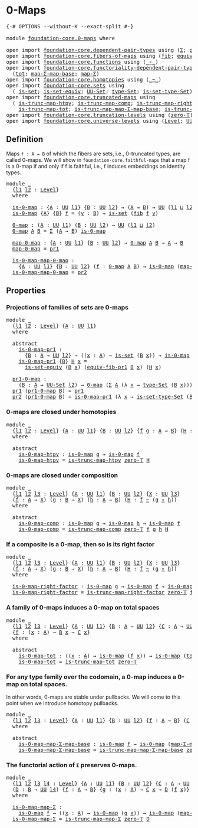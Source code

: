 # 0-Maps

<pre class="Agda"><a id="19" class="Symbol">{-#</a> <a id="23" class="Keyword">OPTIONS</a> <a id="31" class="Pragma">--without-K</a> <a id="43" class="Pragma">--exact-split</a> <a id="57" class="Symbol">#-}</a>

<a id="62" class="Keyword">module</a> <a id="69" href="foundation-core.0-maps.html" class="Module">foundation-core.0-maps</a> <a id="92" class="Keyword">where</a>

<a id="99" class="Keyword">open</a> <a id="104" class="Keyword">import</a> <a id="111" href="foundation-core.dependent-pair-types.html" class="Module">foundation-core.dependent-pair-types</a> <a id="148" class="Keyword">using</a> <a id="154" class="Symbol">(</a><a id="155" href="foundation-core.dependent-pair-types.html#502" class="Record">Σ</a><a id="156" class="Symbol">;</a> <a id="158" href="foundation-core.dependent-pair-types.html#575" class="InductiveConstructor">pair</a><a id="162" class="Symbol">;</a> <a id="164" href="foundation-core.dependent-pair-types.html#592" class="Field">pr1</a><a id="167" class="Symbol">;</a> <a id="169" href="foundation-core.dependent-pair-types.html#604" class="Field">pr2</a><a id="172" class="Symbol">)</a>
<a id="174" class="Keyword">open</a> <a id="179" class="Keyword">import</a> <a id="186" href="foundation-core.fibers-of-maps.html" class="Module">foundation-core.fibers-of-maps</a> <a id="217" class="Keyword">using</a> <a id="223" class="Symbol">(</a><a id="224" href="foundation-core.fibers-of-maps.html#928" class="Function">fib</a><a id="227" class="Symbol">;</a> <a id="229" href="foundation-core.fibers-of-maps.html#3592" class="Function">equiv-fib-pr1</a><a id="242" class="Symbol">)</a>
<a id="244" class="Keyword">open</a> <a id="249" class="Keyword">import</a> <a id="256" href="foundation-core.functions.html" class="Module">foundation-core.functions</a> <a id="282" class="Keyword">using</a> <a id="288" class="Symbol">(</a><a id="289" href="foundation-core.functions.html#407" class="Function Operator">_∘_</a><a id="292" class="Symbol">)</a>
<a id="294" class="Keyword">open</a> <a id="299" class="Keyword">import</a> <a id="306" href="foundation-core.functoriality-dependent-pair-types.html" class="Module">foundation-core.functoriality-dependent-pair-types</a> <a id="357" class="Keyword">using</a>
  <a id="365" class="Symbol">(</a><a id="366" href="foundation-core.functoriality-dependent-pair-types.html#1881" class="Function">tot</a><a id="369" class="Symbol">;</a> <a id="371" href="foundation-core.functoriality-dependent-pair-types.html#2124" class="Function">map-Σ-map-base</a><a id="385" class="Symbol">;</a> <a id="387" href="foundation-core.functoriality-dependent-pair-types.html#2434" class="Function">map-Σ</a><a id="392" class="Symbol">)</a>
<a id="394" class="Keyword">open</a> <a id="399" class="Keyword">import</a> <a id="406" href="foundation-core.homotopies.html" class="Module">foundation-core.homotopies</a> <a id="433" class="Keyword">using</a> <a id="439" class="Symbol">(</a><a id="440" href="foundation-core.homotopies.html#467" class="Function Operator">_~_</a><a id="443" class="Symbol">)</a>
<a id="445" class="Keyword">open</a> <a id="450" class="Keyword">import</a> <a id="457" href="foundation-core.sets.html" class="Module">foundation-core.sets</a> <a id="478" class="Keyword">using</a>
  <a id="486" class="Symbol">(</a> <a id="488" href="foundation-core.sets.html#1099" class="Function">is-set</a><a id="494" class="Symbol">;</a> <a id="496" href="foundation-core.sets.html#3400" class="Function">is-set-equiv</a><a id="508" class="Symbol">;</a> <a id="510" href="foundation-core.sets.html#1177" class="Function">UU-Set</a><a id="516" class="Symbol">;</a> <a id="518" href="foundation-core.sets.html#1291" class="Function">type-Set</a><a id="526" class="Symbol">;</a> <a id="528" href="foundation-core.sets.html#1342" class="Function">is-set-type-Set</a><a id="543" class="Symbol">)</a>
<a id="545" class="Keyword">open</a> <a id="550" class="Keyword">import</a> <a id="557" href="foundation-core.truncated-maps.html" class="Module">foundation-core.truncated-maps</a> <a id="588" class="Keyword">using</a>
  <a id="596" class="Symbol">(</a> <a id="598" href="foundation-core.truncated-maps.html#5442" class="Function">is-trunc-map-htpy</a><a id="615" class="Symbol">;</a> <a id="617" href="foundation-core.truncated-maps.html#6214" class="Function">is-trunc-map-comp</a><a id="634" class="Symbol">;</a> <a id="636" href="foundation-core.truncated-maps.html#7240" class="Function">is-trunc-map-right-factor</a><a id="661" class="Symbol">;</a>
    <a id="667" href="foundation-core.truncated-maps.html#8467" class="Function">is-trunc-map-tot</a><a id="683" class="Symbol">;</a> <a id="685" href="foundation-core.truncated-maps.html#9930" class="Function">is-trunc-map-map-Σ-map-base</a><a id="712" class="Symbol">;</a> <a id="714" href="foundation-core.truncated-maps.html#10955" class="Function">is-trunc-map-map-Σ</a><a id="732" class="Symbol">)</a>
<a id="734" class="Keyword">open</a> <a id="739" class="Keyword">import</a> <a id="746" href="foundation-core.truncation-levels.html" class="Module">foundation-core.truncation-levels</a> <a id="780" class="Keyword">using</a> <a id="786" class="Symbol">(</a><a id="787" href="foundation-core.truncation-levels.html#479" class="Function">zero-𝕋</a><a id="793" class="Symbol">)</a>
<a id="795" class="Keyword">open</a> <a id="800" class="Keyword">import</a> <a id="807" href="foundation-core.universe-levels.html" class="Module">foundation-core.universe-levels</a> <a id="839" class="Keyword">using</a> <a id="845" class="Symbol">(</a><a id="846" href="Agda.Primitive.html#597" class="Postulate">Level</a><a id="851" class="Symbol">;</a> <a id="853" href="foundation-core.universe-levels.html#222" class="Primitive">UU</a><a id="855" class="Symbol">;</a> <a id="857" href="Agda.Primitive.html#810" class="Primitive Operator">_⊔_</a><a id="860" class="Symbol">)</a>
</pre>
## Definition

Maps `f : A → B` of which the fibers are sets, i.e., 0-truncated types, are called 0-maps. We will show in `foundation-core.faithful-maps` that a map f is a 0-map if and only if f is faithful, i.e., f induces embeddings on identity types.

<pre class="Agda"><a id="1130" class="Keyword">module</a> <a id="1137" href="foundation-core.0-maps.html#1137" class="Module">_</a>
  <a id="1141" class="Symbol">{</a><a id="1142" href="foundation-core.0-maps.html#1142" class="Bound">l1</a> <a id="1145" href="foundation-core.0-maps.html#1145" class="Bound">l2</a> <a id="1148" class="Symbol">:</a> <a id="1150" href="Agda.Primitive.html#597" class="Postulate">Level</a><a id="1155" class="Symbol">}</a>
  <a id="1159" class="Keyword">where</a>

  <a id="1168" href="foundation-core.0-maps.html#1168" class="Function">is-0-map</a> <a id="1177" class="Symbol">:</a> <a id="1179" class="Symbol">{</a><a id="1180" href="foundation-core.0-maps.html#1180" class="Bound">A</a> <a id="1182" class="Symbol">:</a> <a id="1184" href="foundation-core.universe-levels.html#222" class="Primitive">UU</a> <a id="1187" href="foundation-core.0-maps.html#1142" class="Bound">l1</a><a id="1189" class="Symbol">}</a> <a id="1191" class="Symbol">{</a><a id="1192" href="foundation-core.0-maps.html#1192" class="Bound">B</a> <a id="1194" class="Symbol">:</a> <a id="1196" href="foundation-core.universe-levels.html#222" class="Primitive">UU</a> <a id="1199" href="foundation-core.0-maps.html#1145" class="Bound">l2</a><a id="1201" class="Symbol">}</a> <a id="1203" class="Symbol">→</a> <a id="1205" class="Symbol">(</a><a id="1206" href="foundation-core.0-maps.html#1180" class="Bound">A</a> <a id="1208" class="Symbol">→</a> <a id="1210" href="foundation-core.0-maps.html#1192" class="Bound">B</a><a id="1211" class="Symbol">)</a> <a id="1213" class="Symbol">→</a> <a id="1215" href="foundation-core.universe-levels.html#222" class="Primitive">UU</a> <a id="1218" class="Symbol">(</a><a id="1219" href="foundation-core.0-maps.html#1142" class="Bound">l1</a> <a id="1222" href="Agda.Primitive.html#810" class="Primitive Operator">⊔</a> <a id="1224" href="foundation-core.0-maps.html#1145" class="Bound">l2</a><a id="1226" class="Symbol">)</a>
  <a id="1230" href="foundation-core.0-maps.html#1168" class="Function">is-0-map</a> <a id="1239" class="Symbol">{</a><a id="1240" href="foundation-core.0-maps.html#1240" class="Bound">A</a><a id="1241" class="Symbol">}</a> <a id="1243" class="Symbol">{</a><a id="1244" href="foundation-core.0-maps.html#1244" class="Bound">B</a><a id="1245" class="Symbol">}</a> <a id="1247" href="foundation-core.0-maps.html#1247" class="Bound">f</a> <a id="1249" class="Symbol">=</a> <a id="1251" class="Symbol">(</a><a id="1252" href="foundation-core.0-maps.html#1252" class="Bound">y</a> <a id="1254" class="Symbol">:</a> <a id="1256" href="foundation-core.0-maps.html#1244" class="Bound">B</a><a id="1257" class="Symbol">)</a> <a id="1259" class="Symbol">→</a> <a id="1261" href="foundation-core.sets.html#1099" class="Function">is-set</a> <a id="1268" class="Symbol">(</a><a id="1269" href="foundation-core.fibers-of-maps.html#928" class="Function">fib</a> <a id="1273" href="foundation-core.0-maps.html#1247" class="Bound">f</a> <a id="1275" href="foundation-core.0-maps.html#1252" class="Bound">y</a><a id="1276" class="Symbol">)</a>

  <a id="1281" href="foundation-core.0-maps.html#1281" class="Function">0-map</a> <a id="1287" class="Symbol">:</a> <a id="1289" class="Symbol">(</a><a id="1290" href="foundation-core.0-maps.html#1290" class="Bound">A</a> <a id="1292" class="Symbol">:</a> <a id="1294" href="foundation-core.universe-levels.html#222" class="Primitive">UU</a> <a id="1297" href="foundation-core.0-maps.html#1142" class="Bound">l1</a><a id="1299" class="Symbol">)</a> <a id="1301" class="Symbol">(</a><a id="1302" href="foundation-core.0-maps.html#1302" class="Bound">B</a> <a id="1304" class="Symbol">:</a> <a id="1306" href="foundation-core.universe-levels.html#222" class="Primitive">UU</a> <a id="1309" href="foundation-core.0-maps.html#1145" class="Bound">l2</a><a id="1311" class="Symbol">)</a> <a id="1313" class="Symbol">→</a> <a id="1315" href="foundation-core.universe-levels.html#222" class="Primitive">UU</a> <a id="1318" class="Symbol">(</a><a id="1319" href="foundation-core.0-maps.html#1142" class="Bound">l1</a> <a id="1322" href="Agda.Primitive.html#810" class="Primitive Operator">⊔</a> <a id="1324" href="foundation-core.0-maps.html#1145" class="Bound">l2</a><a id="1326" class="Symbol">)</a>
  <a id="1330" href="foundation-core.0-maps.html#1281" class="Function">0-map</a> <a id="1336" href="foundation-core.0-maps.html#1336" class="Bound">A</a> <a id="1338" href="foundation-core.0-maps.html#1338" class="Bound">B</a> <a id="1340" class="Symbol">=</a> <a id="1342" href="foundation-core.dependent-pair-types.html#502" class="Record">Σ</a> <a id="1344" class="Symbol">(</a><a id="1345" href="foundation-core.0-maps.html#1336" class="Bound">A</a> <a id="1347" class="Symbol">→</a> <a id="1349" href="foundation-core.0-maps.html#1338" class="Bound">B</a><a id="1350" class="Symbol">)</a> <a id="1352" href="foundation-core.0-maps.html#1168" class="Function">is-0-map</a>

  <a id="1364" href="foundation-core.0-maps.html#1364" class="Function">map-0-map</a> <a id="1374" class="Symbol">:</a> <a id="1376" class="Symbol">{</a><a id="1377" href="foundation-core.0-maps.html#1377" class="Bound">A</a> <a id="1379" class="Symbol">:</a> <a id="1381" href="foundation-core.universe-levels.html#222" class="Primitive">UU</a> <a id="1384" href="foundation-core.0-maps.html#1142" class="Bound">l1</a><a id="1386" class="Symbol">}</a> <a id="1388" class="Symbol">{</a><a id="1389" href="foundation-core.0-maps.html#1389" class="Bound">B</a> <a id="1391" class="Symbol">:</a> <a id="1393" href="foundation-core.universe-levels.html#222" class="Primitive">UU</a> <a id="1396" href="foundation-core.0-maps.html#1145" class="Bound">l2</a><a id="1398" class="Symbol">}</a> <a id="1400" class="Symbol">→</a> <a id="1402" href="foundation-core.0-maps.html#1281" class="Function">0-map</a> <a id="1408" href="foundation-core.0-maps.html#1377" class="Bound">A</a> <a id="1410" href="foundation-core.0-maps.html#1389" class="Bound">B</a> <a id="1412" class="Symbol">→</a> <a id="1414" href="foundation-core.0-maps.html#1377" class="Bound">A</a> <a id="1416" class="Symbol">→</a> <a id="1418" href="foundation-core.0-maps.html#1389" class="Bound">B</a>
  <a id="1422" href="foundation-core.0-maps.html#1364" class="Function">map-0-map</a> <a id="1432" class="Symbol">=</a> <a id="1434" href="foundation-core.dependent-pair-types.html#592" class="Field">pr1</a>

  <a id="1441" href="foundation-core.0-maps.html#1441" class="Function">is-0-map-map-0-map</a> <a id="1460" class="Symbol">:</a>
    <a id="1466" class="Symbol">{</a><a id="1467" href="foundation-core.0-maps.html#1467" class="Bound">A</a> <a id="1469" class="Symbol">:</a> <a id="1471" href="foundation-core.universe-levels.html#222" class="Primitive">UU</a> <a id="1474" href="foundation-core.0-maps.html#1142" class="Bound">l1</a><a id="1476" class="Symbol">}</a> <a id="1478" class="Symbol">{</a><a id="1479" href="foundation-core.0-maps.html#1479" class="Bound">B</a> <a id="1481" class="Symbol">:</a> <a id="1483" href="foundation-core.universe-levels.html#222" class="Primitive">UU</a> <a id="1486" href="foundation-core.0-maps.html#1145" class="Bound">l2</a><a id="1488" class="Symbol">}</a> <a id="1490" class="Symbol">(</a><a id="1491" href="foundation-core.0-maps.html#1491" class="Bound">f</a> <a id="1493" class="Symbol">:</a> <a id="1495" href="foundation-core.0-maps.html#1281" class="Function">0-map</a> <a id="1501" href="foundation-core.0-maps.html#1467" class="Bound">A</a> <a id="1503" href="foundation-core.0-maps.html#1479" class="Bound">B</a><a id="1504" class="Symbol">)</a> <a id="1506" class="Symbol">→</a> <a id="1508" href="foundation-core.0-maps.html#1168" class="Function">is-0-map</a> <a id="1517" class="Symbol">(</a><a id="1518" href="foundation-core.0-maps.html#1364" class="Function">map-0-map</a> <a id="1528" href="foundation-core.0-maps.html#1491" class="Bound">f</a><a id="1529" class="Symbol">)</a>
  <a id="1533" href="foundation-core.0-maps.html#1441" class="Function">is-0-map-map-0-map</a> <a id="1552" class="Symbol">=</a> <a id="1554" href="foundation-core.dependent-pair-types.html#604" class="Field">pr2</a>
</pre>
## Properties

### Projections of families of sets are 0-maps

<pre class="Agda"><a id="1634" class="Keyword">module</a> <a id="1641" href="foundation-core.0-maps.html#1641" class="Module">_</a>
  <a id="1645" class="Symbol">{</a><a id="1646" href="foundation-core.0-maps.html#1646" class="Bound">l1</a> <a id="1649" href="foundation-core.0-maps.html#1649" class="Bound">l2</a> <a id="1652" class="Symbol">:</a> <a id="1654" href="Agda.Primitive.html#597" class="Postulate">Level</a><a id="1659" class="Symbol">}</a> <a id="1661" class="Symbol">{</a><a id="1662" href="foundation-core.0-maps.html#1662" class="Bound">A</a> <a id="1664" class="Symbol">:</a> <a id="1666" href="foundation-core.universe-levels.html#222" class="Primitive">UU</a> <a id="1669" href="foundation-core.0-maps.html#1646" class="Bound">l1</a><a id="1671" class="Symbol">}</a>
  <a id="1675" class="Keyword">where</a>
  
  <a id="1686" class="Keyword">abstract</a>
    <a id="1699" href="foundation-core.0-maps.html#1699" class="Function">is-0-map-pr1</a> <a id="1712" class="Symbol">:</a>
      <a id="1720" class="Symbol">{</a><a id="1721" href="foundation-core.0-maps.html#1721" class="Bound">B</a> <a id="1723" class="Symbol">:</a> <a id="1725" href="foundation-core.0-maps.html#1662" class="Bound">A</a> <a id="1727" class="Symbol">→</a> <a id="1729" href="foundation-core.universe-levels.html#222" class="Primitive">UU</a> <a id="1732" href="foundation-core.0-maps.html#1649" class="Bound">l2</a><a id="1734" class="Symbol">}</a> <a id="1736" class="Symbol">→</a> <a id="1738" class="Symbol">((</a><a id="1740" href="foundation-core.0-maps.html#1740" class="Bound">x</a> <a id="1742" class="Symbol">:</a> <a id="1744" href="foundation-core.0-maps.html#1662" class="Bound">A</a><a id="1745" class="Symbol">)</a> <a id="1747" class="Symbol">→</a> <a id="1749" href="foundation-core.sets.html#1099" class="Function">is-set</a> <a id="1756" class="Symbol">(</a><a id="1757" href="foundation-core.0-maps.html#1721" class="Bound">B</a> <a id="1759" href="foundation-core.0-maps.html#1740" class="Bound">x</a><a id="1760" class="Symbol">))</a> <a id="1763" class="Symbol">→</a> <a id="1765" href="foundation-core.0-maps.html#1168" class="Function">is-0-map</a> <a id="1774" class="Symbol">(</a><a id="1775" href="foundation-core.dependent-pair-types.html#592" class="Field">pr1</a> <a id="1779" class="Symbol">{</a><a id="1780" class="Argument">B</a> <a id="1782" class="Symbol">=</a> <a id="1784" href="foundation-core.0-maps.html#1721" class="Bound">B</a><a id="1785" class="Symbol">})</a>
    <a id="1792" href="foundation-core.0-maps.html#1699" class="Function">is-0-map-pr1</a> <a id="1805" class="Symbol">{</a><a id="1806" href="foundation-core.0-maps.html#1806" class="Bound">B</a><a id="1807" class="Symbol">}</a> <a id="1809" href="foundation-core.0-maps.html#1809" class="Bound">H</a> <a id="1811" href="foundation-core.0-maps.html#1811" class="Bound">x</a> <a id="1813" class="Symbol">=</a>
      <a id="1821" href="foundation-core.sets.html#3400" class="Function">is-set-equiv</a> <a id="1834" class="Symbol">(</a><a id="1835" href="foundation-core.0-maps.html#1806" class="Bound">B</a> <a id="1837" href="foundation-core.0-maps.html#1811" class="Bound">x</a><a id="1838" class="Symbol">)</a> <a id="1840" class="Symbol">(</a><a id="1841" href="foundation-core.fibers-of-maps.html#3592" class="Function">equiv-fib-pr1</a> <a id="1855" href="foundation-core.0-maps.html#1806" class="Bound">B</a> <a id="1857" href="foundation-core.0-maps.html#1811" class="Bound">x</a><a id="1858" class="Symbol">)</a> <a id="1860" class="Symbol">(</a><a id="1861" href="foundation-core.0-maps.html#1809" class="Bound">H</a> <a id="1863" href="foundation-core.0-maps.html#1811" class="Bound">x</a><a id="1864" class="Symbol">)</a>
                                                  
  <a id="1919" href="foundation-core.0-maps.html#1919" class="Function">pr1-0-map</a> <a id="1929" class="Symbol">:</a>
    <a id="1935" class="Symbol">(</a><a id="1936" href="foundation-core.0-maps.html#1936" class="Bound">B</a> <a id="1938" class="Symbol">:</a> <a id="1940" href="foundation-core.0-maps.html#1662" class="Bound">A</a> <a id="1942" class="Symbol">→</a> <a id="1944" href="foundation-core.sets.html#1177" class="Function">UU-Set</a> <a id="1951" href="foundation-core.0-maps.html#1649" class="Bound">l2</a><a id="1953" class="Symbol">)</a> <a id="1955" class="Symbol">→</a> <a id="1957" href="foundation-core.0-maps.html#1281" class="Function">0-map</a> <a id="1963" class="Symbol">(</a><a id="1964" href="foundation-core.dependent-pair-types.html#502" class="Record">Σ</a> <a id="1966" href="foundation-core.0-maps.html#1662" class="Bound">A</a> <a id="1968" class="Symbol">(λ</a> <a id="1971" href="foundation-core.0-maps.html#1971" class="Bound">x</a> <a id="1973" class="Symbol">→</a> <a id="1975" href="foundation-core.sets.html#1291" class="Function">type-Set</a> <a id="1984" class="Symbol">(</a><a id="1985" href="foundation-core.0-maps.html#1936" class="Bound">B</a> <a id="1987" href="foundation-core.0-maps.html#1971" class="Bound">x</a><a id="1988" class="Symbol">)))</a> <a id="1992" href="foundation-core.0-maps.html#1662" class="Bound">A</a>
  <a id="1996" href="foundation-core.dependent-pair-types.html#592" class="Field">pr1</a> <a id="2000" class="Symbol">(</a><a id="2001" href="foundation-core.0-maps.html#1919" class="Function">pr1-0-map</a> <a id="2011" href="foundation-core.0-maps.html#2011" class="Bound">B</a><a id="2012" class="Symbol">)</a> <a id="2014" class="Symbol">=</a> <a id="2016" href="foundation-core.dependent-pair-types.html#592" class="Field">pr1</a>
  <a id="2022" href="foundation-core.dependent-pair-types.html#604" class="Field">pr2</a> <a id="2026" class="Symbol">(</a><a id="2027" href="foundation-core.0-maps.html#1919" class="Function">pr1-0-map</a> <a id="2037" href="foundation-core.0-maps.html#2037" class="Bound">B</a><a id="2038" class="Symbol">)</a> <a id="2040" class="Symbol">=</a> <a id="2042" href="foundation-core.0-maps.html#1699" class="Function">is-0-map-pr1</a> <a id="2055" class="Symbol">(λ</a> <a id="2058" href="foundation-core.0-maps.html#2058" class="Bound">x</a> <a id="2060" class="Symbol">→</a> <a id="2062" href="foundation-core.sets.html#1342" class="Function">is-set-type-Set</a> <a id="2078" class="Symbol">(</a><a id="2079" href="foundation-core.0-maps.html#2037" class="Bound">B</a> <a id="2081" href="foundation-core.0-maps.html#2058" class="Bound">x</a><a id="2082" class="Symbol">))</a>
</pre>
### 0-maps are closed under homotopies

<pre class="Agda"><a id="2138" class="Keyword">module</a> <a id="2145" href="foundation-core.0-maps.html#2145" class="Module">_</a>
  <a id="2149" class="Symbol">{</a><a id="2150" href="foundation-core.0-maps.html#2150" class="Bound">l1</a> <a id="2153" href="foundation-core.0-maps.html#2153" class="Bound">l2</a> <a id="2156" class="Symbol">:</a> <a id="2158" href="Agda.Primitive.html#597" class="Postulate">Level</a><a id="2163" class="Symbol">}</a> <a id="2165" class="Symbol">{</a><a id="2166" href="foundation-core.0-maps.html#2166" class="Bound">A</a> <a id="2168" class="Symbol">:</a> <a id="2170" href="foundation-core.universe-levels.html#222" class="Primitive">UU</a> <a id="2173" href="foundation-core.0-maps.html#2150" class="Bound">l1</a><a id="2175" class="Symbol">}</a> <a id="2177" class="Symbol">{</a><a id="2178" href="foundation-core.0-maps.html#2178" class="Bound">B</a> <a id="2180" class="Symbol">:</a> <a id="2182" href="foundation-core.universe-levels.html#222" class="Primitive">UU</a> <a id="2185" href="foundation-core.0-maps.html#2153" class="Bound">l2</a><a id="2187" class="Symbol">}</a> <a id="2189" class="Symbol">{</a><a id="2190" href="foundation-core.0-maps.html#2190" class="Bound">f</a> <a id="2192" href="foundation-core.0-maps.html#2192" class="Bound">g</a> <a id="2194" class="Symbol">:</a> <a id="2196" href="foundation-core.0-maps.html#2166" class="Bound">A</a> <a id="2198" class="Symbol">→</a> <a id="2200" href="foundation-core.0-maps.html#2178" class="Bound">B</a><a id="2201" class="Symbol">}</a> <a id="2203" class="Symbol">(</a><a id="2204" href="foundation-core.0-maps.html#2204" class="Bound">H</a> <a id="2206" class="Symbol">:</a> <a id="2208" href="foundation-core.0-maps.html#2190" class="Bound">f</a> <a id="2210" href="foundation-core.homotopies.html#467" class="Function Operator">~</a> <a id="2212" href="foundation-core.0-maps.html#2192" class="Bound">g</a><a id="2213" class="Symbol">)</a>
  <a id="2217" class="Keyword">where</a>
  
  <a id="2228" class="Keyword">abstract</a>
    <a id="2241" href="foundation-core.0-maps.html#2241" class="Function">is-0-map-htpy</a> <a id="2255" class="Symbol">:</a> <a id="2257" href="foundation-core.0-maps.html#1168" class="Function">is-0-map</a> <a id="2266" href="foundation-core.0-maps.html#2192" class="Bound">g</a> <a id="2268" class="Symbol">→</a> <a id="2270" href="foundation-core.0-maps.html#1168" class="Function">is-0-map</a> <a id="2279" href="foundation-core.0-maps.html#2190" class="Bound">f</a>
    <a id="2285" href="foundation-core.0-maps.html#2241" class="Function">is-0-map-htpy</a> <a id="2299" class="Symbol">=</a> <a id="2301" href="foundation-core.truncated-maps.html#5442" class="Function">is-trunc-map-htpy</a> <a id="2319" href="foundation-core.truncation-levels.html#479" class="Function">zero-𝕋</a> <a id="2326" href="foundation-core.0-maps.html#2204" class="Bound">H</a>
</pre>
### 0-maps are closed under composition

<pre class="Agda"><a id="2382" class="Keyword">module</a> <a id="2389" href="foundation-core.0-maps.html#2389" class="Module">_</a>
  <a id="2393" class="Symbol">{</a><a id="2394" href="foundation-core.0-maps.html#2394" class="Bound">l1</a> <a id="2397" href="foundation-core.0-maps.html#2397" class="Bound">l2</a> <a id="2400" href="foundation-core.0-maps.html#2400" class="Bound">l3</a> <a id="2403" class="Symbol">:</a> <a id="2405" href="Agda.Primitive.html#597" class="Postulate">Level</a><a id="2410" class="Symbol">}</a> <a id="2412" class="Symbol">{</a><a id="2413" href="foundation-core.0-maps.html#2413" class="Bound">A</a> <a id="2415" class="Symbol">:</a> <a id="2417" href="foundation-core.universe-levels.html#222" class="Primitive">UU</a> <a id="2420" href="foundation-core.0-maps.html#2394" class="Bound">l1</a><a id="2422" class="Symbol">}</a> <a id="2424" class="Symbol">{</a><a id="2425" href="foundation-core.0-maps.html#2425" class="Bound">B</a> <a id="2427" class="Symbol">:</a> <a id="2429" href="foundation-core.universe-levels.html#222" class="Primitive">UU</a> <a id="2432" href="foundation-core.0-maps.html#2397" class="Bound">l2</a><a id="2434" class="Symbol">}</a> <a id="2436" class="Symbol">{</a><a id="2437" href="foundation-core.0-maps.html#2437" class="Bound">X</a> <a id="2439" class="Symbol">:</a> <a id="2441" href="foundation-core.universe-levels.html#222" class="Primitive">UU</a> <a id="2444" href="foundation-core.0-maps.html#2400" class="Bound">l3</a><a id="2446" class="Symbol">}</a>
  <a id="2450" class="Symbol">(</a><a id="2451" href="foundation-core.0-maps.html#2451" class="Bound">f</a> <a id="2453" class="Symbol">:</a> <a id="2455" href="foundation-core.0-maps.html#2413" class="Bound">A</a> <a id="2457" class="Symbol">→</a> <a id="2459" href="foundation-core.0-maps.html#2437" class="Bound">X</a><a id="2460" class="Symbol">)</a> <a id="2462" class="Symbol">(</a><a id="2463" href="foundation-core.0-maps.html#2463" class="Bound">g</a> <a id="2465" class="Symbol">:</a> <a id="2467" href="foundation-core.0-maps.html#2425" class="Bound">B</a> <a id="2469" class="Symbol">→</a> <a id="2471" href="foundation-core.0-maps.html#2437" class="Bound">X</a><a id="2472" class="Symbol">)</a> <a id="2474" class="Symbol">(</a><a id="2475" href="foundation-core.0-maps.html#2475" class="Bound">h</a> <a id="2477" class="Symbol">:</a> <a id="2479" href="foundation-core.0-maps.html#2413" class="Bound">A</a> <a id="2481" class="Symbol">→</a> <a id="2483" href="foundation-core.0-maps.html#2425" class="Bound">B</a><a id="2484" class="Symbol">)</a> <a id="2486" class="Symbol">(</a><a id="2487" href="foundation-core.0-maps.html#2487" class="Bound">H</a> <a id="2489" class="Symbol">:</a> <a id="2491" href="foundation-core.0-maps.html#2451" class="Bound">f</a> <a id="2493" href="foundation-core.homotopies.html#467" class="Function Operator">~</a> <a id="2495" class="Symbol">(</a><a id="2496" href="foundation-core.0-maps.html#2463" class="Bound">g</a> <a id="2498" href="foundation-core.functions.html#407" class="Function Operator">∘</a> <a id="2500" href="foundation-core.0-maps.html#2475" class="Bound">h</a><a id="2501" class="Symbol">))</a>
  <a id="2506" class="Keyword">where</a>
  
  <a id="2517" class="Keyword">abstract</a>
    <a id="2530" href="foundation-core.0-maps.html#2530" class="Function">is-0-map-comp</a> <a id="2544" class="Symbol">:</a> <a id="2546" href="foundation-core.0-maps.html#1168" class="Function">is-0-map</a> <a id="2555" href="foundation-core.0-maps.html#2463" class="Bound">g</a> <a id="2557" class="Symbol">→</a> <a id="2559" href="foundation-core.0-maps.html#1168" class="Function">is-0-map</a> <a id="2568" href="foundation-core.0-maps.html#2475" class="Bound">h</a> <a id="2570" class="Symbol">→</a> <a id="2572" href="foundation-core.0-maps.html#1168" class="Function">is-0-map</a> <a id="2581" href="foundation-core.0-maps.html#2451" class="Bound">f</a>
    <a id="2587" href="foundation-core.0-maps.html#2530" class="Function">is-0-map-comp</a> <a id="2601" class="Symbol">=</a> <a id="2603" href="foundation-core.truncated-maps.html#6214" class="Function">is-trunc-map-comp</a> <a id="2621" href="foundation-core.truncation-levels.html#479" class="Function">zero-𝕋</a> <a id="2628" href="foundation-core.0-maps.html#2451" class="Bound">f</a> <a id="2630" href="foundation-core.0-maps.html#2463" class="Bound">g</a> <a id="2632" href="foundation-core.0-maps.html#2475" class="Bound">h</a> <a id="2634" href="foundation-core.0-maps.html#2487" class="Bound">H</a>
</pre>
### If a composite is a 0-map, then so is its right factor

<pre class="Agda"><a id="2709" class="Keyword">module</a> <a id="2716" href="foundation-core.0-maps.html#2716" class="Module">_</a>
  <a id="2720" class="Symbol">{</a><a id="2721" href="foundation-core.0-maps.html#2721" class="Bound">l1</a> <a id="2724" href="foundation-core.0-maps.html#2724" class="Bound">l2</a> <a id="2727" href="foundation-core.0-maps.html#2727" class="Bound">l3</a> <a id="2730" class="Symbol">:</a> <a id="2732" href="Agda.Primitive.html#597" class="Postulate">Level</a><a id="2737" class="Symbol">}</a> <a id="2739" class="Symbol">{</a><a id="2740" href="foundation-core.0-maps.html#2740" class="Bound">A</a> <a id="2742" class="Symbol">:</a> <a id="2744" href="foundation-core.universe-levels.html#222" class="Primitive">UU</a> <a id="2747" href="foundation-core.0-maps.html#2721" class="Bound">l1</a><a id="2749" class="Symbol">}</a> <a id="2751" class="Symbol">{</a><a id="2752" href="foundation-core.0-maps.html#2752" class="Bound">B</a> <a id="2754" class="Symbol">:</a> <a id="2756" href="foundation-core.universe-levels.html#222" class="Primitive">UU</a> <a id="2759" href="foundation-core.0-maps.html#2724" class="Bound">l2</a><a id="2761" class="Symbol">}</a> <a id="2763" class="Symbol">{</a><a id="2764" href="foundation-core.0-maps.html#2764" class="Bound">X</a> <a id="2766" class="Symbol">:</a> <a id="2768" href="foundation-core.universe-levels.html#222" class="Primitive">UU</a> <a id="2771" href="foundation-core.0-maps.html#2727" class="Bound">l3</a><a id="2773" class="Symbol">}</a>
  <a id="2777" class="Symbol">(</a><a id="2778" href="foundation-core.0-maps.html#2778" class="Bound">f</a> <a id="2780" class="Symbol">:</a> <a id="2782" href="foundation-core.0-maps.html#2740" class="Bound">A</a> <a id="2784" class="Symbol">→</a> <a id="2786" href="foundation-core.0-maps.html#2764" class="Bound">X</a><a id="2787" class="Symbol">)</a> <a id="2789" class="Symbol">(</a><a id="2790" href="foundation-core.0-maps.html#2790" class="Bound">g</a> <a id="2792" class="Symbol">:</a> <a id="2794" href="foundation-core.0-maps.html#2752" class="Bound">B</a> <a id="2796" class="Symbol">→</a> <a id="2798" href="foundation-core.0-maps.html#2764" class="Bound">X</a><a id="2799" class="Symbol">)</a> <a id="2801" class="Symbol">(</a><a id="2802" href="foundation-core.0-maps.html#2802" class="Bound">h</a> <a id="2804" class="Symbol">:</a> <a id="2806" href="foundation-core.0-maps.html#2740" class="Bound">A</a> <a id="2808" class="Symbol">→</a> <a id="2810" href="foundation-core.0-maps.html#2752" class="Bound">B</a><a id="2811" class="Symbol">)</a> <a id="2813" class="Symbol">(</a><a id="2814" href="foundation-core.0-maps.html#2814" class="Bound">H</a> <a id="2816" class="Symbol">:</a> <a id="2818" href="foundation-core.0-maps.html#2778" class="Bound">f</a> <a id="2820" href="foundation-core.homotopies.html#467" class="Function Operator">~</a> <a id="2822" class="Symbol">(</a><a id="2823" href="foundation-core.0-maps.html#2790" class="Bound">g</a> <a id="2825" href="foundation-core.functions.html#407" class="Function Operator">∘</a> <a id="2827" href="foundation-core.0-maps.html#2802" class="Bound">h</a><a id="2828" class="Symbol">))</a>
  <a id="2833" class="Keyword">where</a>
  
  <a id="2844" href="foundation-core.0-maps.html#2844" class="Function">is-0-map-right-factor</a> <a id="2866" class="Symbol">:</a> <a id="2868" href="foundation-core.0-maps.html#1168" class="Function">is-0-map</a> <a id="2877" href="foundation-core.0-maps.html#2790" class="Bound">g</a> <a id="2879" class="Symbol">→</a> <a id="2881" href="foundation-core.0-maps.html#1168" class="Function">is-0-map</a> <a id="2890" href="foundation-core.0-maps.html#2778" class="Bound">f</a> <a id="2892" class="Symbol">→</a> <a id="2894" href="foundation-core.0-maps.html#1168" class="Function">is-0-map</a> <a id="2903" href="foundation-core.0-maps.html#2802" class="Bound">h</a>
  <a id="2907" href="foundation-core.0-maps.html#2844" class="Function">is-0-map-right-factor</a> <a id="2929" class="Symbol">=</a> <a id="2931" href="foundation-core.truncated-maps.html#7240" class="Function">is-trunc-map-right-factor</a> <a id="2957" href="foundation-core.truncation-levels.html#479" class="Function">zero-𝕋</a> <a id="2964" href="foundation-core.0-maps.html#2778" class="Bound">f</a> <a id="2966" href="foundation-core.0-maps.html#2790" class="Bound">g</a> <a id="2968" href="foundation-core.0-maps.html#2802" class="Bound">h</a> <a id="2970" href="foundation-core.0-maps.html#2814" class="Bound">H</a>
</pre>
### A family of 0-maps induces a 0-map on total spaces

<pre class="Agda"><a id="3041" class="Keyword">module</a> <a id="3048" href="foundation-core.0-maps.html#3048" class="Module">_</a>
  <a id="3052" class="Symbol">{</a><a id="3053" href="foundation-core.0-maps.html#3053" class="Bound">l1</a> <a id="3056" href="foundation-core.0-maps.html#3056" class="Bound">l2</a> <a id="3059" href="foundation-core.0-maps.html#3059" class="Bound">l3</a> <a id="3062" class="Symbol">:</a> <a id="3064" href="Agda.Primitive.html#597" class="Postulate">Level</a><a id="3069" class="Symbol">}</a> <a id="3071" class="Symbol">{</a><a id="3072" href="foundation-core.0-maps.html#3072" class="Bound">A</a> <a id="3074" class="Symbol">:</a> <a id="3076" href="foundation-core.universe-levels.html#222" class="Primitive">UU</a> <a id="3079" href="foundation-core.0-maps.html#3053" class="Bound">l1</a><a id="3081" class="Symbol">}</a> <a id="3083" class="Symbol">{</a><a id="3084" href="foundation-core.0-maps.html#3084" class="Bound">B</a> <a id="3086" class="Symbol">:</a> <a id="3088" href="foundation-core.0-maps.html#3072" class="Bound">A</a> <a id="3090" class="Symbol">→</a> <a id="3092" href="foundation-core.universe-levels.html#222" class="Primitive">UU</a> <a id="3095" href="foundation-core.0-maps.html#3056" class="Bound">l2</a><a id="3097" class="Symbol">}</a> <a id="3099" class="Symbol">{</a><a id="3100" href="foundation-core.0-maps.html#3100" class="Bound">C</a> <a id="3102" class="Symbol">:</a> <a id="3104" href="foundation-core.0-maps.html#3072" class="Bound">A</a> <a id="3106" class="Symbol">→</a> <a id="3108" href="foundation-core.universe-levels.html#222" class="Primitive">UU</a> <a id="3111" href="foundation-core.0-maps.html#3059" class="Bound">l3</a><a id="3113" class="Symbol">}</a>
  <a id="3117" class="Symbol">{</a><a id="3118" href="foundation-core.0-maps.html#3118" class="Bound">f</a> <a id="3120" class="Symbol">:</a> <a id="3122" class="Symbol">(</a><a id="3123" href="foundation-core.0-maps.html#3123" class="Bound">x</a> <a id="3125" class="Symbol">:</a> <a id="3127" href="foundation-core.0-maps.html#3072" class="Bound">A</a><a id="3128" class="Symbol">)</a> <a id="3130" class="Symbol">→</a> <a id="3132" href="foundation-core.0-maps.html#3084" class="Bound">B</a> <a id="3134" href="foundation-core.0-maps.html#3123" class="Bound">x</a> <a id="3136" class="Symbol">→</a> <a id="3138" href="foundation-core.0-maps.html#3100" class="Bound">C</a> <a id="3140" href="foundation-core.0-maps.html#3123" class="Bound">x</a><a id="3141" class="Symbol">}</a>
  <a id="3145" class="Keyword">where</a>
  
  <a id="3156" class="Keyword">abstract</a>
    <a id="3169" href="foundation-core.0-maps.html#3169" class="Function">is-0-map-tot</a> <a id="3182" class="Symbol">:</a> <a id="3184" class="Symbol">((</a><a id="3186" href="foundation-core.0-maps.html#3186" class="Bound">x</a> <a id="3188" class="Symbol">:</a> <a id="3190" href="foundation-core.0-maps.html#3072" class="Bound">A</a><a id="3191" class="Symbol">)</a> <a id="3193" class="Symbol">→</a> <a id="3195" href="foundation-core.0-maps.html#1168" class="Function">is-0-map</a> <a id="3204" class="Symbol">(</a><a id="3205" href="foundation-core.0-maps.html#3118" class="Bound">f</a> <a id="3207" href="foundation-core.0-maps.html#3186" class="Bound">x</a><a id="3208" class="Symbol">))</a> <a id="3211" class="Symbol">→</a> <a id="3213" href="foundation-core.0-maps.html#1168" class="Function">is-0-map</a> <a id="3222" class="Symbol">(</a><a id="3223" href="foundation-core.functoriality-dependent-pair-types.html#1881" class="Function">tot</a> <a id="3227" href="foundation-core.0-maps.html#3118" class="Bound">f</a><a id="3228" class="Symbol">)</a>
    <a id="3234" href="foundation-core.0-maps.html#3169" class="Function">is-0-map-tot</a> <a id="3247" class="Symbol">=</a> <a id="3249" href="foundation-core.truncated-maps.html#8467" class="Function">is-trunc-map-tot</a> <a id="3266" href="foundation-core.truncation-levels.html#479" class="Function">zero-𝕋</a>
</pre>
### For any type family over the codomain, a 0-map induces a 0-map on total spaces.

In other words, 0-maps are stable under pullbacks. We will come to this point when we introduce homotopy pullbacks.

<pre class="Agda"><a id="3488" class="Keyword">module</a> <a id="3495" href="foundation-core.0-maps.html#3495" class="Module">_</a>
  <a id="3499" class="Symbol">{</a><a id="3500" href="foundation-core.0-maps.html#3500" class="Bound">l1</a> <a id="3503" href="foundation-core.0-maps.html#3503" class="Bound">l2</a> <a id="3506" href="foundation-core.0-maps.html#3506" class="Bound">l3</a> <a id="3509" class="Symbol">:</a> <a id="3511" href="Agda.Primitive.html#597" class="Postulate">Level</a><a id="3516" class="Symbol">}</a> <a id="3518" class="Symbol">{</a><a id="3519" href="foundation-core.0-maps.html#3519" class="Bound">A</a> <a id="3521" class="Symbol">:</a> <a id="3523" href="foundation-core.universe-levels.html#222" class="Primitive">UU</a> <a id="3526" href="foundation-core.0-maps.html#3500" class="Bound">l1</a><a id="3528" class="Symbol">}</a> <a id="3530" class="Symbol">{</a><a id="3531" href="foundation-core.0-maps.html#3531" class="Bound">B</a> <a id="3533" class="Symbol">:</a> <a id="3535" href="foundation-core.universe-levels.html#222" class="Primitive">UU</a> <a id="3538" href="foundation-core.0-maps.html#3503" class="Bound">l2</a><a id="3540" class="Symbol">}</a> <a id="3542" class="Symbol">{</a><a id="3543" href="foundation-core.0-maps.html#3543" class="Bound">f</a> <a id="3545" class="Symbol">:</a> <a id="3547" href="foundation-core.0-maps.html#3519" class="Bound">A</a> <a id="3549" class="Symbol">→</a> <a id="3551" href="foundation-core.0-maps.html#3531" class="Bound">B</a><a id="3552" class="Symbol">}</a> <a id="3554" class="Symbol">(</a><a id="3555" href="foundation-core.0-maps.html#3555" class="Bound">C</a> <a id="3557" class="Symbol">:</a> <a id="3559" href="foundation-core.0-maps.html#3531" class="Bound">B</a> <a id="3561" class="Symbol">→</a> <a id="3563" href="foundation-core.universe-levels.html#222" class="Primitive">UU</a> <a id="3566" href="foundation-core.0-maps.html#3506" class="Bound">l3</a><a id="3568" class="Symbol">)</a>
  <a id="3572" class="Keyword">where</a>
    
  <a id="3585" class="Keyword">abstract</a>
    <a id="3598" href="foundation-core.0-maps.html#3598" class="Function">is-0-map-map-Σ-map-base</a> <a id="3622" class="Symbol">:</a> <a id="3624" href="foundation-core.0-maps.html#1168" class="Function">is-0-map</a> <a id="3633" href="foundation-core.0-maps.html#3543" class="Bound">f</a> <a id="3635" class="Symbol">→</a> <a id="3637" href="foundation-core.0-maps.html#1168" class="Function">is-0-map</a> <a id="3646" class="Symbol">(</a><a id="3647" href="foundation-core.functoriality-dependent-pair-types.html#2124" class="Function">map-Σ-map-base</a> <a id="3662" href="foundation-core.0-maps.html#3543" class="Bound">f</a> <a id="3664" href="foundation-core.0-maps.html#3555" class="Bound">C</a><a id="3665" class="Symbol">)</a>
    <a id="3671" href="foundation-core.0-maps.html#3598" class="Function">is-0-map-map-Σ-map-base</a> <a id="3695" class="Symbol">=</a> <a id="3697" href="foundation-core.truncated-maps.html#9930" class="Function">is-trunc-map-map-Σ-map-base</a> <a id="3725" href="foundation-core.truncation-levels.html#479" class="Function">zero-𝕋</a> <a id="3732" href="foundation-core.0-maps.html#3555" class="Bound">C</a>
</pre>
### The functorial action of `Σ` preserves 0-maps.

<pre class="Agda"><a id="3799" class="Keyword">module</a> <a id="3806" href="foundation-core.0-maps.html#3806" class="Module">_</a>
  <a id="3810" class="Symbol">{</a><a id="3811" href="foundation-core.0-maps.html#3811" class="Bound">l1</a> <a id="3814" href="foundation-core.0-maps.html#3814" class="Bound">l2</a> <a id="3817" href="foundation-core.0-maps.html#3817" class="Bound">l3</a> <a id="3820" href="foundation-core.0-maps.html#3820" class="Bound">l4</a> <a id="3823" class="Symbol">:</a> <a id="3825" href="Agda.Primitive.html#597" class="Postulate">Level</a><a id="3830" class="Symbol">}</a> <a id="3832" class="Symbol">{</a><a id="3833" href="foundation-core.0-maps.html#3833" class="Bound">A</a> <a id="3835" class="Symbol">:</a> <a id="3837" href="foundation-core.universe-levels.html#222" class="Primitive">UU</a> <a id="3840" href="foundation-core.0-maps.html#3811" class="Bound">l1</a><a id="3842" class="Symbol">}</a> <a id="3844" class="Symbol">{</a><a id="3845" href="foundation-core.0-maps.html#3845" class="Bound">B</a> <a id="3847" class="Symbol">:</a> <a id="3849" href="foundation-core.universe-levels.html#222" class="Primitive">UU</a> <a id="3852" href="foundation-core.0-maps.html#3814" class="Bound">l2</a><a id="3854" class="Symbol">}</a> <a id="3856" class="Symbol">{</a><a id="3857" href="foundation-core.0-maps.html#3857" class="Bound">C</a> <a id="3859" class="Symbol">:</a> <a id="3861" href="foundation-core.0-maps.html#3833" class="Bound">A</a> <a id="3863" class="Symbol">→</a> <a id="3865" href="foundation-core.universe-levels.html#222" class="Primitive">UU</a> <a id="3868" href="foundation-core.0-maps.html#3817" class="Bound">l3</a><a id="3870" class="Symbol">}</a>
  <a id="3874" class="Symbol">(</a><a id="3875" href="foundation-core.0-maps.html#3875" class="Bound">D</a> <a id="3877" class="Symbol">:</a> <a id="3879" href="foundation-core.0-maps.html#3845" class="Bound">B</a> <a id="3881" class="Symbol">→</a> <a id="3883" href="foundation-core.universe-levels.html#222" class="Primitive">UU</a> <a id="3886" href="foundation-core.0-maps.html#3820" class="Bound">l4</a><a id="3888" class="Symbol">)</a> <a id="3890" class="Symbol">{</a><a id="3891" href="foundation-core.0-maps.html#3891" class="Bound">f</a> <a id="3893" class="Symbol">:</a> <a id="3895" href="foundation-core.0-maps.html#3833" class="Bound">A</a> <a id="3897" class="Symbol">→</a> <a id="3899" href="foundation-core.0-maps.html#3845" class="Bound">B</a><a id="3900" class="Symbol">}</a> <a id="3902" class="Symbol">{</a><a id="3903" href="foundation-core.0-maps.html#3903" class="Bound">g</a> <a id="3905" class="Symbol">:</a> <a id="3907" class="Symbol">(</a><a id="3908" href="foundation-core.0-maps.html#3908" class="Bound">x</a> <a id="3910" class="Symbol">:</a> <a id="3912" href="foundation-core.0-maps.html#3833" class="Bound">A</a><a id="3913" class="Symbol">)</a> <a id="3915" class="Symbol">→</a> <a id="3917" href="foundation-core.0-maps.html#3857" class="Bound">C</a> <a id="3919" href="foundation-core.0-maps.html#3908" class="Bound">x</a> <a id="3921" class="Symbol">→</a> <a id="3923" href="foundation-core.0-maps.html#3875" class="Bound">D</a> <a id="3925" class="Symbol">(</a><a id="3926" href="foundation-core.0-maps.html#3891" class="Bound">f</a> <a id="3928" href="foundation-core.0-maps.html#3908" class="Bound">x</a><a id="3929" class="Symbol">)}</a>
  <a id="3934" class="Keyword">where</a>
    
  <a id="3947" href="foundation-core.0-maps.html#3947" class="Function">is-0-map-map-Σ</a> <a id="3962" class="Symbol">:</a>
    <a id="3968" href="foundation-core.0-maps.html#1168" class="Function">is-0-map</a> <a id="3977" href="foundation-core.0-maps.html#3891" class="Bound">f</a> <a id="3979" class="Symbol">→</a> <a id="3981" class="Symbol">((</a><a id="3983" href="foundation-core.0-maps.html#3983" class="Bound">x</a> <a id="3985" class="Symbol">:</a> <a id="3987" href="foundation-core.0-maps.html#3833" class="Bound">A</a><a id="3988" class="Symbol">)</a> <a id="3990" class="Symbol">→</a> <a id="3992" href="foundation-core.0-maps.html#1168" class="Function">is-0-map</a> <a id="4001" class="Symbol">(</a><a id="4002" href="foundation-core.0-maps.html#3903" class="Bound">g</a> <a id="4004" href="foundation-core.0-maps.html#3983" class="Bound">x</a><a id="4005" class="Symbol">))</a> <a id="4008" class="Symbol">→</a> <a id="4010" href="foundation-core.0-maps.html#1168" class="Function">is-0-map</a> <a id="4019" class="Symbol">(</a><a id="4020" href="foundation-core.functoriality-dependent-pair-types.html#2434" class="Function">map-Σ</a> <a id="4026" href="foundation-core.0-maps.html#3875" class="Bound">D</a> <a id="4028" href="foundation-core.0-maps.html#3891" class="Bound">f</a> <a id="4030" href="foundation-core.0-maps.html#3903" class="Bound">g</a><a id="4031" class="Symbol">)</a>
  <a id="4035" href="foundation-core.0-maps.html#3947" class="Function">is-0-map-map-Σ</a> <a id="4050" class="Symbol">=</a> <a id="4052" href="foundation-core.truncated-maps.html#10955" class="Function">is-trunc-map-map-Σ</a> <a id="4071" href="foundation-core.truncation-levels.html#479" class="Function">zero-𝕋</a> <a id="4078" href="foundation-core.0-maps.html#3875" class="Bound">D</a>
</pre>